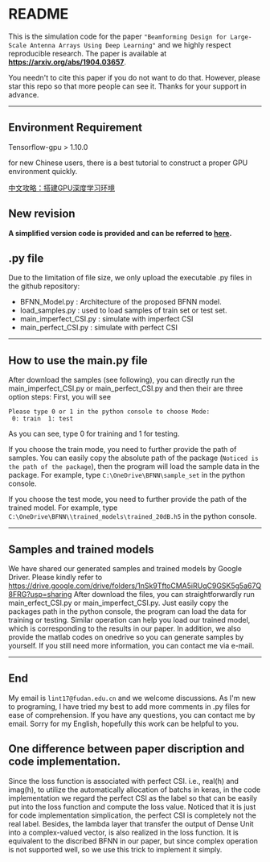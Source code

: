 README
===========================
This is the simulation code for the paper `"Beamforming Design for Large-Scale Antenna Arrays Using Deep Learning"` and
we highly respect reproducible research.  The paper is available at **https://arxiv.org/abs/1904.03657**.

You needn't to cite this paper if you do not want to do that. However, please star this repo so that more people can see it.
Thanks for your support in advance.


****
## Environment Requirement
Tensorflow-gpu > 1.10.0

for new Chinese users, there is a best tutorial to construct a proper GPU environment quickly. 

[中文攻略：搭建GPU深度学习环境](https://blog.csdn.net/weixin_39274659/article/details/89356544)

## New revision
**A simplified version code is provided and can be referred to  [here](https://github.com/TianLin0509/Simplified-BFNN-with-TF2.0).**

## .py file
Due to the limitation of file size, we only upload the executable .py files in the github repository:     
* BFNN_Model.py : Architecture of the proposed BFNN model.      
* load_samples.py : used to load samples of train set or test set.    
* main_imperfect_CSI.py : simulate with imperfect CSI    
* main_perfect_CSI.py : simulate with perfect CSI   

****
## How to use the main.py file
After download the samples (see following), you can directly run the main_imperfect_CSI.py or main_perfect_CSI.py and then 
their are three option steps:
First, you will see
```
Please type 0 or 1 in the python console to choose Mode: 
 0: train  1: test 
```
As you can see, type 0 for training and 1 for testing.

If you choose the train mode, you need to further provide the path of samples. You can easily copy the absolute path
of the package (`Noticed is the path of the package`), then the program will load the sample data in the package.
For example, type ```C:\OneDrive\BFNN\sample_set``` in the python console.

If you choose the test mode, you need to further provide the path of the trained model. For example, 
type ```C:\OneDrive\BFNN\\trained_models\trained_20dB.h5```  in the python console.


****
## Samples and trained models
We have shared our generated samples and trained models by Google Driver. Please kindly refer to https://drive.google.com/drive/folders/1nSk9TftoCMA5iRUqC9GSK5g5a67Q8FRG?usp=sharing
After download the files, you can straightforwardly run main_erfect_CSI.py or main_imperfect_CSI.py.
Just easily copy the packages path in the python console, the program can load the data for training or testing.
Similar operation can help you load our trained model, which is corresponding to the results in our paper.
In addition, we also provide the matlab codes on onedrive so you can generate samples by yourself. If you still need more 
information, you can contact me via e-mail.
****
## End
My email is `lint17@fudan.edu.cn` and we  welcome discussions. As I'm new to programing, I have tried my best to 
add more comments in .py files for ease of comprehension. If you have any questions, you can contact me by email.
Sorry for my English, hopefully this work can be helpful to you.

## One  difference between paper discription and code implementation.
Since the loss function is associated with perfect CSI. i.e., real(h) and imag(h), to utilize the automatically allocation of batchs in keras, in the code implementation we regard the perfect CSI as the label so that can be easily put into the loss function and compute the loss value. Noticed that it is just for code implementation simplication, the perfect CSI is completely not the real label. Besides, the lambda layer that transfer the output of Dense Unit into a complex-valued vector, is also realized in the loss function. It is equivalent to the discribed BFNN in our paper, but since complex operation is not supported well, so we use this trick to implement it simply. 
